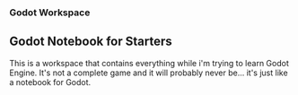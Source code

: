 ### Godot Workspace
## Godot Notebook for Starters

This is a workspace that contains everything while i'm trying to learn Godot Engine. It's not a complete game and it will probably never be... it's just like a notebook for Godot.
